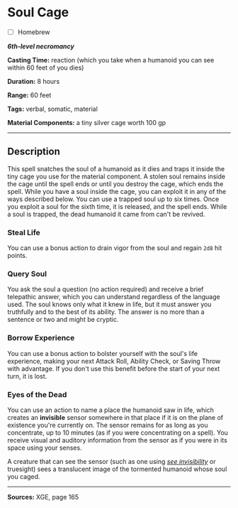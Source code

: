 # Soul Cage

- [ ] Homebrew

***6th-level necromancy***

**Casting Time:** reaction (which you take when a humanoid you can see within 60 feet of you dies)

**Duration:** 8 hours

**Range:** 60 feet

**Tags:** verbal, somatic, material

**Material Components:** a tiny silver cage worth 100 gp

---

## Description
This spell snatches the soul of a humanoid as it dies and traps it inside the tiny cage you use for the material component.
A stolen soul remains inside the cage until the spell ends or until you destroy the cage, which ends the spell.
While you have a soul inside the cage, you can exploit it in any of the ways described below.
You can use a trapped soul up to six times.
Once you exploit a soul for the sixth time, it is released, and the spell ends.
While a soul is trapped, the dead humanoid it came from can't be revived.

### Steal Life
You can use a bonus action to drain vigor from the soul and regain `2d8` hit points.

### Query Soul
You ask the soul a question (no action required) and receive a brief telepathic answer, which you can understand regardless of the language used.
The soul knows only what it knew in life, but it must answer you truthfully and to the best of its ability.
The answer is no more than a sentence or two and might be cryptic.

### Borrow Experience
You can use a bonus action to bolster yourself with the soul's life experience, making your next Attack Roll, Ability Check, or Saving Throw with advantage.
If you don't use this benefit before the start of your next turn, it is lost.

### Eyes of the Dead
You can use an action to name a place the humanoid saw in life, which creates an **invisible** sensor somewhere in that place if it is on the plane of existence you're currently on.
The sensor remains for as long as you concentrate, up to 10 minutes (as if you were concentrating on a spell).
You receive visual and auditory information from the sensor as if you were in its space using your senses.

A creature that can see the sensor (such as one using [*see invisibility*](./see-invisibility) or truesight) sees a translucent image of the tormented humanoid whose soul you caged.

---

**Sources:** XGE, page 165

